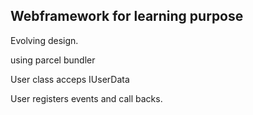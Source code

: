 ## Webframework for learning purpose

Evolving design. 

using parcel bundler

User class acceps IUserData 

User registers events and call backs.

